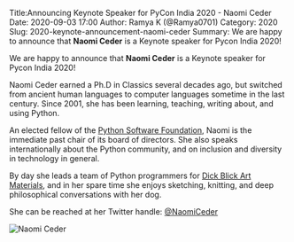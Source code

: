 Title:Announcing Keynote Speaker for PyCon India 2020 - Naomi Ceder
Date: 2020-09-03 17:00
Author: Ramya K (@Ramya0701)
Category: 2020
Slug: 2020-keynote-announcement-naomi-ceder
Summary: We are happy to announce that **Naomi Ceder** is a Keynote speaker for Pycon India 2020!

We are happy to announce that **Naomi Ceder** is a Keynote speaker for Pycon India 2020!

Naomi Ceder earned a Ph.D in Classics several decades ago, but switched from ancient human languages to computer languages sometime in the last century. Since 2001, she has been learning, teaching, writing about, and using Python.

An elected fellow of the [Python Software Foundation](https://www.python.org/psf), Naomi is the immediate past chair of its board of directors. She also speaks internationally about the Python community, and on inclusion and diversity in technology in general.

By day she leads a team of Python programmers for [Dick Blick Art Materials](https://www.dickblick.com/), and in her spare time she enjoys sketching, knitting, and deep philosophical conversations with her dog.

She can be reached at her Twitter handle: [@NaomiCeder](https://twitter.com/naomiceder)

![Naomi Ceder]({static}/images/NaomiCeder_speaker.jpg)
